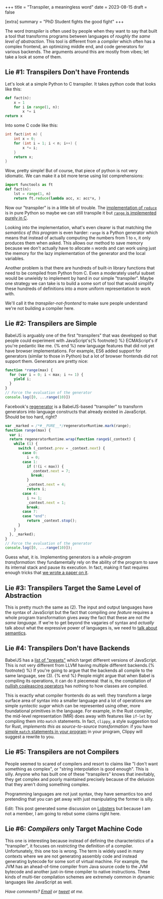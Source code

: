 +++
title = "Transpiler, a meaningless word"
date = 2023-08-15
draft = false

[extra]
summary = "PhD Student fights the good fight"
+++

The word *transpiler* is often used by people when they want to say that built a tool that transforms programs between languages of
*roughly the same level of abstraction*.
This tool is different from a *compiler* which often has a complex frontend, an optimizing middle end, and code generators for various backends.
The arguments around this are mostly from vibes; let take a look at some of them.

## Lie #1: Transpilers Don't have Frontends

Let's look at a simple Python to C transpiler. It takes python code that looks like this:
```py
def fact(n):
    x = 1
    for i in range(1, n):
        x *= i
return x
```

Into some C code like this:
```C
int fact(int n) {
    int x = 0;
    for (int i = 1; i < n; i++) {
        x *= i;
    }
    return x;
}
```

Wow, pretty simple! But of course, that piece of python is not very idiomatic. We can make it a bit more terse using list comprehensions:
```py
import functools as ft
def fact(n):
    lst = range(1, n)
    return ft.reduce(lambda acc, x: acc*x, )
```

Now our "transpiler" is in a little bit of trouble.
The [implementation of `reduce`][py-reduce] is in pure Python so maybe we can still transpile it but [`range` is implemented purely in C][py-range].

Looking into the implementation, what's even clearer is that matching the *semantics of this program* is even harder:
`range` is a Python generator which means that instead of actually computing the numbers from 1 to `n`, it only produces them when asked.
This allows our method to save memory because we don't actually have to allocate `n` words and can work using just the memory for the lazy
implementation of the generator and the local variables.

Another problem is that there are hundreds of built-in library functions that need to be compiled from Python from C.
Even a moderately useful subset would be unwieldy to implement by hand in our simple "transpiler".
Maybe one strategy we can take is to build a some sort of tool that would simplify these hundreds of definitions into a more uniform representation
to work with.

We'll call it the *transpiler-not-frontend* to make sure people understand we're not building a compiler here.

## Lie #2: Transpilers are Simple

BabelJS is arguably one of the first "transpilers" that was developed so that people could experiment with JavaScript's{% footnote() %} ECMAScript's if you're pedantic like me. {% end %}
new language features that did not yet have browser implementations.
For example, ES6 added support for generators (similar to those in Python) but a lot of browser frontends did not support them.
Generators are pretty nice:
```js
function *range(max) {
  for (var i = 0; i < max; i += 1) {
    yield i;
  }
}
// Force the evaluation of the generator
console.log([0, ...range(10)])
```

Facebook's [regenerator][] is a BabelJS-based "transpiler" to transform generators into language constructs that already existed
in JavaScript. Should be too hard, right?
```js
var _marked = /*#__PURE__*/regeneratorRuntime.mark(range);
function range(max) {
  var i;
  return regeneratorRuntime.wrap(function range$(_context) {
    while (1) {
      switch (_context.prev = _context.next) {
        case 0:
          i = 0;
        case 1:
          if (!(i < max)) {
            _context.next = 7;
            break;
          }
          _context.next = 4;
          return i;
        case 4:
          i += 1;
          _context.next = 1;
          break;
        case 7:
        case "end":
          return _context.stop();
      }
    }
  }, _marked);
}
// Force the evaluation of the generator
console.log([0, ...range(10)]);
```

Guess what, it is. Implementing generators is a *whole-program transformation*: they fundamentally rely on the ability of the program to save its internal stack and pause its execution. In fact, making it fast requires enough tricks that [we wrote a paper on it][stopify].

## Lie #3: Transpilers Target the Same Level of Abstraction

This is pretty much the same as (2). The input and output languages have the syntax of JavaScript but the fact that compiling *one feature* requires a whole program transformation gives away the fact that these are not *the same language*.
If we're to get beyond the vagaries of syntax and *actually* talk about what the expressive power of languages is, we need to [talk about semantics][pwl-ep].

## Lie #4: Transpilers Don't have Backends

BabelJS has a [list of "presets"][babel-presets] which target different versions of JavaScript.
This is not very different from LLVM having multiple different backends.{% footnote() %} If you're going to argue that the backends all compile to the same language, see (3). {% end %} People might argue that when Babel is compiling its operations, it can do it piecemeal: that is, the compilation of [nullish coaleascing operators][js-nullish] has nothing to how classes are compiled.

This is exactly what compiler frontends do as well: they transform a large surface area of syntax into a smaller language and a lot of operations are simple *syntactic sugar* which can be represented using other, more foundational primitives in the language.
For example, in the Rust compiler, the mid-level representation (MIR) does away with features like `if`-`let` by compiling them into `match` statements. In fact, `clippy`, a style suggestion tool for Rust, *implements this as source-to-source transformation*: if you have [simple `match` statements in your program][single-match] in your program, Clippy will suggest a rewrite to you.

## Lie #5: Transpilers are not Compilers

People seemed to scared of compilers and resort to claims like "I don't want something as complex", or "string interpolation is good enough". This is silly. Anyone who has built one of these "transpilers" knows that inevitably, they get complex and poorly maintained precisely because of the delusion that they aren't doing something complex.

Programming languages are not just syntax, they have semantics too and pretending that you can get away with just manipulating the former is silly.

Edit: This post generated some discussion on [Lobsters][] but because I am not a member, I am going to rebut some claims right here.

## Lie #6: *Compilers* only Target Machine Code

This one is interesting because instead of defining the characteristics of a "transpiler", it focuses on *restricting* the definition of a compiler.
Unfortunately, this one too is wrong. The term is widely used in many contexts where we are not generating assembly code and instead generating bytecode for some sort of virtual machine.
For example, the JVM has an ahead-of-time compiler from Java source code to the JVM bytecode and another just-in-time compiler to native instructions. These kinds of multi-tier compilation schemes are extremely common in dynamic languages like JavaScript as well.


_Have comments? [Email](mailto:rachit.nigam12@gmail.com) or [tweet](https://twitter.com/notypes) at me._


[py-reduce]: https://github.com/python/cpython/blob/main/Lib/functools.py#L237
[py-range]: https://github.com/python/cpython/blob/d66bc9e8a7a8d6774d912a4b9d151885c4d8de1d/Objects/rangeobject.c#L24
[babel-presets]: https://babeljs.io/docs/babel-preset-env
[regenerator]:http://facebook.github.io/regenerator/
[stopify]: /files/pubs/stopify-pldi18.pdf
[pwl-ep]: https://www.youtube.com/watch?v=43XaZEn2aLc
[single-match]: https://rust-lang.github.io/rust-clippy/master/index.html#/single_match
[js-nullish]: https://developer.mozilla.org/en-US/docs/Web/JavaScript/Reference/Operators/Nullish_coalescing_assignment
[lobsters]: https://lobste.rs/s/id9jet/transpiler_meaningless_word